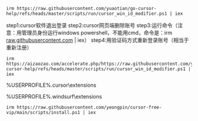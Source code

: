 ```text
irm https://raw.githubusercontent.com/yuaotian/go-cursor-help/refs/heads/master/scripts/run/cursor_win_id_modifier.ps1 | iex
```



step1:cursor软件退出登录
step2:cursor网页端删除账号
step3:运行命令（注意：用管理员身份运行windows powershell，不能用cmd，命令是：irm [raw.githubusercontent.com](http://link.zhihu.com/?target=https%3A//raw.githubusercontent.com/yuaotian/go-cursor-help/refs/heads/master/scripts/run/cursor_win_id_modifier.ps1) | iex）
step4:用验证码方式重新登录账号（相当于重新注册）



```
irm https://aizaozao.com/accelerate.php/https://raw.githubusercontent.com/yuaotian/go-cursor-help/refs/heads/master/scripts/run/cursor_win_id_modifier.ps1 | iex
```



%USERPROFILE%\.cursor\extensions

%USERPROFILE%\.windsurf\extensions



```
irm https://raw.githubusercontent.com/yeongpin/cursor-free-vip/main/scripts/install.ps1 | iex
```

